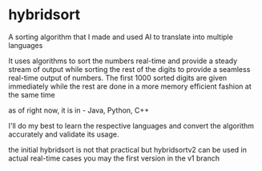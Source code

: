 # hybridsort
A sorting algorithm that I made and used AI to translate into multiple languages

It uses algorithms to sort the numbers real-time and provide a steady stream of output while sorting the rest of the digits to provide a seamless real-time output of numbers. The first 1000 sorted digits are given immediately while the rest are done in a more memory efficient fashion at the same time

as of right now, it is in -
Java, Python, C++

I'll do my best to learn the respective languages and convert the algorithm accurately and validate its usage.

the initial hybridsort is not that practical but hybridsortv2 can be used in actual real-time cases you may the first version in the v1 branch

